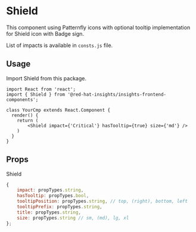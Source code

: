 # Shield

This component using Patternfly icons with optional tooltip implementation for Shield icon with Badge sign.

List of impacts is available in `consts.js` file.

## Usage

Import Shield from this package.

```JSX
import React from 'react';
import { Shield } from '@red-hat-insights/insights-frontend-components';

class YourCmp extends React.Component {
  render() {
    return (
        <Shield impact={'Critical'} hasTooltip={true} size={'md'} />
    )
  }
}
```

## Props

Shield

```javascript
{
    impact: propTypes.string,
    hasTooltip: propTypes.bool,
    tooltipPosition: propTypes.string, // top, (right), bottom, left
    tooltipPrefix: propTypes.string,
    title: propTypes.string,
    size: propTypes.string // sm, (md), lg, xl
};
```
